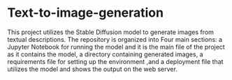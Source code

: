 # Text-to-image-generation

This project utilizes the Stable Diffusion model to generate images from textual descriptions. The repository is organized into Four main sections: a Jupyter Notebook for running the model and it is the main file of the project as it contains the model, a directory containing generated images, a requirements file for setting up the environment ,and a deployment file that utilizes the model and shows the output on the web server.
